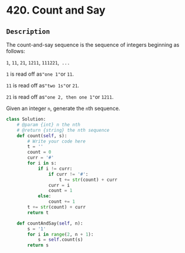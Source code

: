 # 420. Count and Say
## `Description`
The count-and-say sequence is the sequence of integers beginning as follows:

`1`, `11`, `21`, `1211`, `111221`,` ...`

`1` is read off as` "one 1" `or `11`.

`11` is read off as` "two 1s" `or `21`.

`21` is read off as` "one 2, then one 1" `or `1211`.

Given an integer `n`, generate the `n`th sequence.
```python
class Solution:
    # @param {int} n the nth
    # @return {string} the nth sequence
    def count(self, s):
        # Write your code here
        t = ''
        count = 0
        curr = '#'
        for i in s:
            if i != curr:
                if curr != '#':
                    t += str(count) + curr
                curr = i
                count = 1
            else:
                count += 1
        t += str(count) + curr
        return t

    def countAndSay(self, n):
        s = '1'
        for i in range(2, n + 1):
            s = self.count(s)
        return s
```

